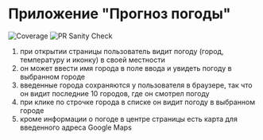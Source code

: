 # Приложение "Прогноз погоды"

![Coverage](https://github.com/lliriq77/otus--weather-forecast/actions/workflows/coverage.yml/badge.svg)
![PR Sanity Check](https://github.com/lliriq77/otus--weather-forecast/actions/workflows/sanity-check.yml/badge.svg)

1. при открытии страницы пользователь видит погоду (город, температуру и иконку) в своей местности
2. он может ввести имя города в поле ввода и увидеть погоду в выбранном городе
3. введенные города сохраняются у пользователя в браузере, так что он видит последние 10 городов, где он смотрел погоду
4. при клике по строчке города в списке он видит погоду в выбранном городе
5. кроме информации о погоде в центре страницы есть карта для введенного адреса Google Maps
